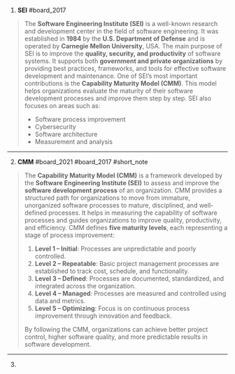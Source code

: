 1. **SEI** #board_2017 
> The **Software Engineering Institute (SEI)** is a well-known research and development center in the field of software engineering. It was established in **1984** by the **U.S. Department of Defense** and is operated by **Carnegie Mellon University**, USA. The main purpose of SEI is to improve the **quality, security, and productivity** of software systems. It supports both **government and private organizations** by providing best practices, frameworks, and tools for effective software development and maintenance.
> One of SEI’s most important contributions is the **Capability Maturity Model (CMM)**. This model helps organizations evaluate the maturity of their software development processes and improve them step by step. SEI also focuses on areas such as:
> - Software process improvement
> - Cybersecurity
> - Software architecture
> - Measurement and analysis

---

2. **CMM** #board_2021 #board_2017 #short_note 
> The **Capability Maturity Model (CMM)** is a framework developed by the **Software Engineering Institute (SEI)** to assess and improve the **software development process** of an organization. CMM provides a structured path for organizations to move from immature, unorganized software processes to mature, disciplined, and well-defined processes. It helps in measuring the capability of software processes and guides organizations to improve quality, productivity, and efficiency. CMM defines **five maturity levels**, each representing a stage of process improvement:
> 1. **Level 1 – Initial**: Processes are unpredictable and poorly controlled.
> 2. **Level 2 – Repeatable**: Basic project management processes are established to track cost, schedule, and functionality.
> 3. **Level 3 – Defined**: Processes are documented, standardized, and integrated across the organization.
> 4. **Level 4 – Managed**: Processes are measured and controlled using data and metrics.
> 5. **Level 5 – Optimizing**: Focus is on continuous process improvement through innovation and feedback.
>
> By following the CMM, organizations can achieve better project control, higher software quality, and more predictable results in software development.

---

3. 